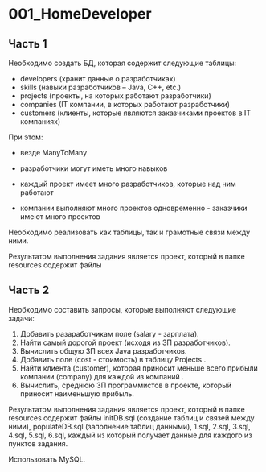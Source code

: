 # 001_HomeDeveloper
## Часть 1
 

Необходимо создать БД, которая содержит следующие таблицы:
 

- developers (хранит данные о разработчиках)
- skills (навыки разработчиков – Java, C++, etc.)
- projects (проекты, на которых работают разработчики)
- companies (IT компании, в которых работают разработчики)
- customers (клиенты, которые являются заказчиками проектов в IT компаниях)
 

При этом:
- везде ManyToMany
- разработчики могут иметь много навыков
 

- каждый проект имеет много разработчиков, которые над ним работают
 

- компании выполняют много проектов одновременно - заказчики имеют много проектов
 

Необходимо реализовать как таблицы, так и грамотные связи между ними.
 

Результатом выполнения задания является проект, который в папке resources содержит файлы
 

## Часть 2
 

Необходимо составить запросы, которые выполняют следующие задачи:
 

1. Добавить разаработчикам поле (salary - зарплата). 
2. Найти самый дорогой проект (исходя из ЗП разработчиков). 
3. Вычислить общую ЗП всех Java разработчиков. 
4. Добавить поле (cost - стоимость) в таблицу Projects .
5. Найти клиента (customer), которая приносит меньше всего прибыли компании (company) для каждой из компаний .
6. Вычислить, среднюю ЗП программистов в проекте, который приносит наименьшую прибыль.
 

Результатом выполнения задания является проект, который в папке resources содержит файлы  initDB.sql (создание таблиц и связей между ними), populateDB.sql (заполнение таблиц данными), 1.sql, 2.sql, 3.sql, 4.sql, 5.sql, 6.sql, каждый из который получает данные для каждого из пунктов задания.
 

Использовать MySQL. 
